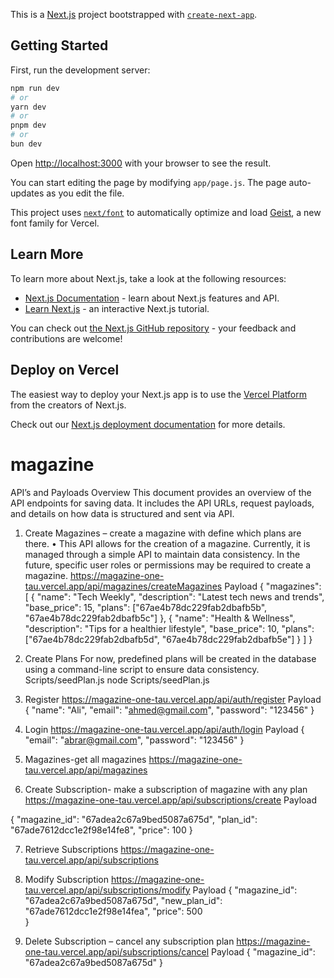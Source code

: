 This is a [Next.js](https://nextjs.org) project bootstrapped with [`create-next-app`](https://github.com/vercel/next.js/tree/canary/packages/create-next-app).

## Getting Started

First, run the development server:

```bash
npm run dev
# or
yarn dev
# or
pnpm dev
# or
bun dev
```

Open [http://localhost:3000](http://localhost:3000) with your browser to see the result.

You can start editing the page by modifying `app/page.js`. The page auto-updates as you edit the file.

This project uses [`next/font`](https://nextjs.org/docs/app/building-your-application/optimizing/fonts) to automatically optimize and load [Geist](https://vercel.com/font), a new font family for Vercel.

## Learn More

To learn more about Next.js, take a look at the following resources:

- [Next.js Documentation](https://nextjs.org/docs) - learn about Next.js features and API.
- [Learn Next.js](https://nextjs.org/learn) - an interactive Next.js tutorial.

You can check out [the Next.js GitHub repository](https://github.com/vercel/next.js) - your feedback and contributions are welcome!

## Deploy on Vercel

The easiest way to deploy your Next.js app is to use the [Vercel Platform](https://vercel.com/new?utm_medium=default-template&filter=next.js&utm_source=create-next-app&utm_campaign=create-next-app-readme) from the creators of Next.js.

Check out our [Next.js deployment documentation](https://nextjs.org/docs/app/building-your-application/deploying) for more details.
# magazine

API’s and Payloads
Overview
This document provides an overview of the API endpoints for saving data. It includes the API URLs, request payloads, and details on how data is structured and sent via API. 
1.	Create Magazines – create a magazine with define which plans are there.
•	This API allows for the creation of a magazine. Currently, it is managed through a simple API to maintain data consistency. In the future, specific user roles or permissions may be required to create a magazine.
https://magazine-one-tau.vercel.app/api/magazines/createMagazines
Payload
{
    "magazines": [
        {
            "name": "Tech Weekly",
            "description": "Latest tech news and trends",
            "base_price": 15,
            "plans": ["67ae4b78dc229fab2dbafb5b", "67ae4b78dc229fab2dbafb5c"]
        },
        {
            "name": "Health & Wellness",
            "description": "Tips for a healthier lifestyle",
            "base_price": 10,
            "plans": ["67ae4b78dc229fab2dbafb5d", "67ae4b78dc229fab2dbafb5e"]
        }
    ]
}
2.	Create Plans
For now, predefined plans will be created in the database using a command-line script to ensure data consistency.
Scripts/seedPlan.js
node Scripts/seedPlan.js

3.	Register
https://magazine-one-tau.vercel.app/api/auth/register
Payload
{
  "name": "Ali",
  "email": "ahmed@gmail.com",
  "password": "123456"
}

4.	Login
https://magazine-one-tau.vercel.app/api/auth/login
Payload
{
  "email": "abrar@gmail.com",
  "password": "123456"
}

5.	Magazines-get all magazines
https://magazine-one-tau.vercel.app/api/magazines
6.	Create Subscription- make a subscription of magazine with any plan 
https://magazine-one-tau.vercel.app/api/subscriptions/create
Payload

{
  "magazine_id": "67adea2c67a9bed5087a675d",
  "plan_id": "67ade7612dcc1e2f98e14fe8",
  "price": 100
}


7.	Retrieve Subscriptions
https://magazine-one-tau.vercel.app/api/subscriptions
8.	Modify Subscription
https://magazine-one-tau.vercel.app/api/subscriptions/modify
Payload
{
  "magazine_id": "67adea2c67a9bed5087a675d",
  "new_plan_id": "67ade7612dcc1e2f98e14fea",
  "price": 500	
}

9.	Delete Subscription – cancel any subscription plan
https://magazine-one-tau.vercel.app/api/subscriptions/cancel
Payload
{
  "magazine_id": "67adea2c67a9bed5087a675d"
}

